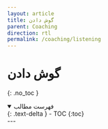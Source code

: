 ```yaml
---
layout: article
title: گوش دادن
parent: Coaching
direction: rtl
permalink: /coaching/listening
---
```


# گوش دادن
{: .no_toc }


<details open markdown="block">
  <summary>فهرست مطالب</summary>
  {: .text-delta }
  - TOC
  {:toc}
</details>
---
